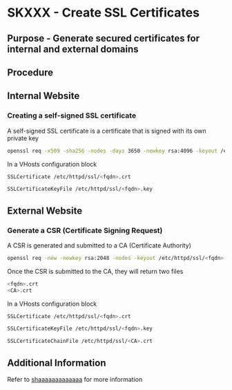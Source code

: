 # SKXXX - Create SSL Certificates
## Purpose - Generate secured certificates for internal and external domains
## Procedure

## Internal Website

### Creating a self-signed SSL certificate
A self-signed SSL certificate is a certificate that is signed with its own private key
```bash
openssl req -x509 -sha256 -nodes -days 3650 -newkey rsa:4096 -keyout /etc/httpd/ssl/<fqdn>.key -out /etc/httpd/ssl/<fqdn>.crt
```
In a VHosts configuration block
```bash
SSLCertificate /etc/httpd/ssl/<fqdn>.crt

SSLCertificateKeyFile /etc/httpd/ssl/<fqdn>.key
```

## External Website

### Generate a CSR (Certificate Signing Request)
A CSR is generated and submitted to a CA (Certificate Authority)
```bash
openssl req -new -newkey rsa:2048 -nodes -keyout /etc/httpd/ssl/<fqdn>.key -out /etc/httpd/ssl/<fqdn>.csr
```
Once the CSR is submitted to the CA, they will return two files
```bash
<fqdn>.crt
<CA>.crt
```
In a VHosts configuration block
```bash
SSLCertificate /etc/httpd/ssl/<fqdn>.crt

SSLCertificateKeyFile /etc/httpd/ssl/<fqdn>.key

SSLCertificateChainFile /etc/httpd/ssl/<CA>.crt
```

## Additional Information
Refer to [shaaaaaaaaaaaaa](https://shaaaaaaaaaaaaa.com/) for more information
